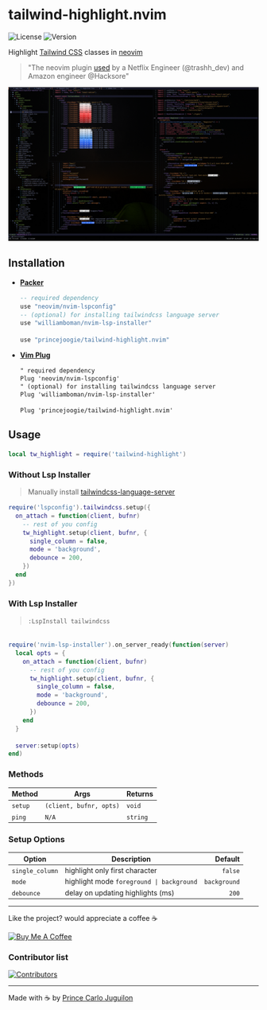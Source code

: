# tailwind-highlight.nvim

![License](https://img.shields.io/badge/license-GPL2-brightgreen?style=flat)
![Version](https://img.shields.io/github/v/release/princejoogie/tailwind-highlight.nvim?color=%2349C31B)

Highlight [Tailwind CSS](https://tailwindcss.com/) classes in [neovim](https://neovim.io/)

> "The neovim plugin [used](https://github.com/bautistaaa/dotfiles/blob/d53f8d0fe4b226e90bcbfcecc8ceea6a270ccd1c/nvim/lua/trash/plugins.lua#L65) by a Netflix Engineer (@trashh_dev) and Amazon engineer @Hacksore"

![tailwind-highlight-demo](./assets/demo.png)

## Installation

- **[Packer](https://github.com/wbthomason/packer.nvim)**

  ```lua
  -- required dependency
  use "neovim/nvim-lspconfig"
  -- (optional) for installing tailwindcss language server
  use "williamboman/nvim-lsp-installer"

  use "princejoogie/tailwind-highlight.nvim"
  ```

- **[Vim Plug](https://github.com/junegunn/vim-plug)**

  ```vim
  " required dependency
  Plug 'neovim/nvim-lspconfig'
  " (optional) for installing tailwindcss language server
  Plug 'williamboman/nvim-lsp-installer'

  Plug 'princejoogie/tailwind-highlight.nvim'
  ```

## Usage

```lua
local tw_highlight = require('tailwind-highlight')
```

### Without Lsp Installer

> Manually install [tailwindcss-language-server](https://www.npmjs.com/package/@tailwindcss/language-server)

```lua
require('lspconfig').tailwindcss.setup({
  on_attach = function(client, bufnr)
    -- rest of you config
    tw_highlight.setup(client, bufnr, {
      single_column = false,
      mode = 'background',
      debounce = 200,
    })
  end
})
```

### With Lsp Installer

> `:LspInstall tailwindcss`

```lua

require('nvim-lsp-installer').on_server_ready(function(server)
  local opts = {
    on_attach = function(client, bufnr)
      -- rest of you config
      tw_highlight.setup(client, bufnr, {
        single_column = false,
        mode = 'background',
        debounce = 200,
      })
    end
  }

  server:setup(opts)
end)
```

### Methods

| Method  | Args                    | Returns  |
| ------- | ----------------------- | -------- |
| `setup` | `(client, bufnr, opts)` | `void`   |
| `ping`  | `N/A`                   | `string` |

### Setup Options

| Option          | Description                               |      Default |
| --------------- | ----------------------------------------- | -----------: |
| `single_column` | highlight only first character            |      `false` |
| `mode`          | highlight mode `foreground \| background` | `background` |
| `debounce`      | delay on updating highlights (ms)         |        `200` |

---

Like the project? would appreciate a coffee ☕

[![Buy Me A Coffee](https://www.buymeacoffee.com/assets/img/custom_images/orange_img.png)](https://www.buymeacoffee.com/princejoogie)

### Contributor list

[![Contributors](https://contrib.rocks/image?repo=princejoogie/tailwind-highlight.nvim)](https://github.com/princejoogie/tailwind-highlight.nvim/graphs/contributors)

---

Made with ☕ by [Prince Carlo Juguilon][portfolio]

[portfolio]: https://princecaarlo.tech/
[github]: https://github.com/princejoogie/
[twitter]: https://twitter.com/princecaarlo/
[instagram]: https://www.instagram.com/princecaarlo/
[linkedin]: https://www.linkedin.com/in/princejoogie/
